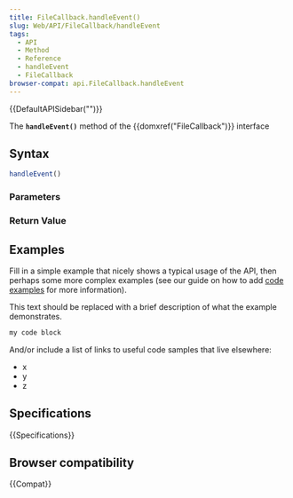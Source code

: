 ```yaml
---
title: FileCallback.handleEvent()
slug: Web/API/FileCallback/handleEvent
tags:
  - API
  - Method
  - Reference
  - handleEvent
  - FileCallback
browser-compat: api.FileCallback.handleEvent
---
```

{{DefaultAPISidebar("")}}

The **`handleEvent()`** method of the {{domxref("FileCallback")}} interface 

## Syntax

```js
handleEvent()
```

### Parameters



### Return Value



## Examples

Fill in a simple example that nicely shows a typical usage of the API, then perhaps some more complex examples (see our guide on how to add [code examples](/en-US/docs/MDN/Contribute/Structures/Code_examples) for more information).

This text should be replaced with a brief description of what the example demonstrates.

```js
my code block
```

And/or include a list of links to useful code samples that live elsewhere:

*   x
*   y
*   z

## Specifications

{{Specifications}}

## Browser compatibility

{{Compat}}

